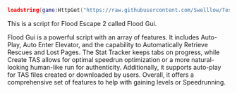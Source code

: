 ```lua
loadstring(game:HttpGet("https://raw.githubusercontent.com/Swelllow/Testing/main/7's%20Flood%20Gui/Flood%20Gui%20V3"))()
```

This is a script for Flood Escape 2 called Flood Gui.

Flood Gui is a powerful script with an array of features. It includes Auto-Play, Auto Enter Elevator, and the capability to Automatically Retrieve Rescues and Lost Pages. The Stat Tracker keeps tabs on progress, while Create TAS allows for optimal speedrun optimization or a more natural-looking human-like run for authenticity. Additionally, it supports auto-play for TAS files created or downloaded by users. Overall, it offers a comprehensive set of features to help with gaining levels or Speedrunning.
